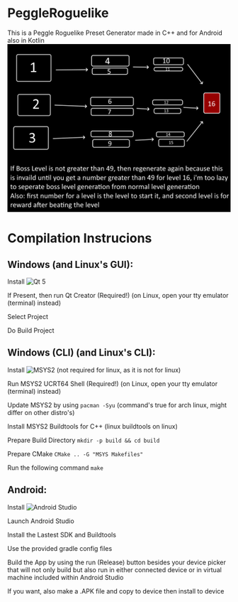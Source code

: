 # PeggleRoguelike
This is a Peggle Roguelike Preset Generator made in C++ and for Android also in Kotlin
![The Layout for the roguelike!](https://raw.githubusercontent.com/Ivan951236/PeggleRoguelike/refs/heads/main/gallery/peggle_roguelike_layout.png)

# Compilation Instrucions

## Windows (and Linux's GUI):

Install ![Qt 5]([https://msys2.org](https://www.qt.io/download-qt-installer-oss))

If Present, then run Qt Creator (Required!) (on Linux, open your tty emulator (terminal) instead)

Select Project

Do Build Project

## Windows (CLI) (and Linux's CLI):

Install ![MSYS2](https://msys2.org) (not required for linux, as it is not for linux)

Run MSYS2 UCRT64 Shell (Required!) (on Linux, open your tty emulator (terminal) instead)

Update MSYS2 by using ``` pacman -Syu ``` (command's true for arch linux, might differ on other distro's)

Install MSYS2 Buildtools for C++ (linux buildtools on linux)

Prepare Build Directory ``` mkdir -p build && cd build ```

Prepare CMake ``` CMake .. -G "MSYS Makefiles" ```

Run the following command ``` make ```

## Android:

Install ![Android Studio](https://developer.android.com/studio)

Launch Android Studio

Install the Lastest SDK and Buildtools

Use the provided gradle config files

Build the App by using the run (Release) button besides your device picker that will not only build but also run in either connected device or in virtual machine included within Android Studio

If you want, also make a .APK file and copy to device then install to device

